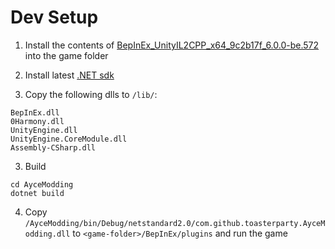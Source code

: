 # Dev Setup

1. Install the contents of [BepInEx_UnityIL2CPP_x64_9c2b17f_6.0.0-be.572](https://builds.bepinex.dev/projects/bepinex_be/572/BepInEx_UnityMono_x64_9c2b17f_6.0.0-be.572.zip) into the game folder

1. Install latest [.NET sdk](https://dotnet.microsoft.com/en-us/)

2. Copy the following dlls to `/lib/`:

```
BepInEx.dll
0Harmony.dll
UnityEngine.dll
UnityEngine.CoreModule.dll
Assembly-CSharp.dll
```

3. Build
```
cd AyceModding
dotnet build
```

4. Copy `/AyceModding/bin/Debug/netstandard2.0/com.github.toasterparty.AyceModding.dll` to `<game-folder>/BepInEx/plugins` and run the game
